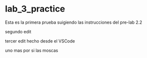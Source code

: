 # lab_3_practice
Esta es la primera prueba suigiendo las instrucciones del pre-lab 2.2

segundo edit

tercer edit hecho desde el VSCode

uno mas por si las moscas